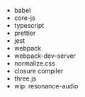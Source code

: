 * babel
* core-js
* typescript
* prettier
* jest
* webpack
* webpack-dev-server
* normalize.css
* closure compiler
* three.js
* wip: resonance-audio

